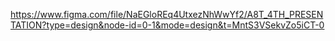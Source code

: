 https://www.figma.com/file/NaEGloREq4UtxezNhWwYf2/A8T_4TH_PRESENTATION?type=design&node-id=0-1&mode=design&t=MntS3VSekvZo5iCT-0